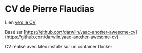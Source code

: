 # CV de Pierre Flaudias

Lien [vers le CV](https://raw.githubusercontent.com/pierreflaudias/latex-cv/main/latex-cv/cv.pdf)

Basé sur [https://github.com/darwiin/yaac-another-awesome-cv](https://github.com/darwiin/yaac-another-awesome-cv)

CV réalisé avec latex installé sur un container Docker
